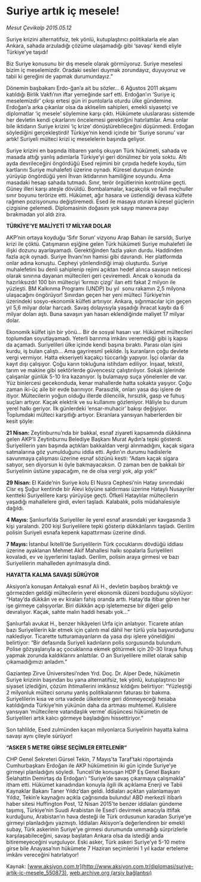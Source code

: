 # Suriye artık iç mesele!

*Mesut Çevikalp 2015.05.12*

<div class="pNewsDetailMainContent" itemprop="articleBody">
 <p>
  Suriye krizini alternatifsiz, tek yönlü, kutuplaştırıcı politikalarla ele alan Ankara, sahada arzuladığı çözüme ulaşamadığı gibi ‘savaşı’ kendi eliyle Türkiye’ye taşıdı!
 </p>
 <p>
  Biz Suriye konusunu bir dış mesele olarak görmüyoruz. Suriye meselesi bizim iç meselemizdir. Oradaki sesleri duymak zorundayız, duyuyoruz ve tabii ki gereğini de yapmak durumundayız.”
 </p>
 <p>
  Dönemin başbakanı Erdo-ğan’a ait bu sözler… 6 Ağustos 2011 akşamı katıldığı Birlik Vakfı’nın iftar yemeğinde sarf etti. Erdoğan’ın ‘Suriye iç meselemizdir’ çıkışı ertesi gün iri puntolarla oturdu ülke gündemine. Erdoğan’a arka çıkanlar olsa da aklıselim sahipleri, emekli siyasetçi ve diplomatlar ‘iç mesele’ söylemine karşı çıktı. Hükümete uluslararası sistemde her devletin kendi çıkarlarını öncelemesi gerektiğini hatırlattılar. Ama onlar bile iktidarın Suriye krizini ‘iç krize’ dönüştürebileceğini düşünmedi. Erdoğan söylediğini gerçekleştirdi! Türkiye’nin kendi içinde bir ‘Suriye sorunu’ var artık! Suriyeli mülteci krizi iç meselelerin başında geliyor.
 </p>
 <p>
  Suriye krizini en başında itibaren yanlış okuyan Türk hükümeti, sahada ve masada attığı yanlış adımlarla Türkiye’yi geri dönülmez bir yola soktu. Altı ayda devrileceğini öngördüğü Esed rejimini bir çırpıda hedefe koydu, tüm kartlarını Suriye muhalefeti üzerine oynadı. Küresel duruşun önünde yürüyüp öngördüğü yeni İhvan iktidarının hamiliğine soyundu. Ama masadaki hesap sahada tutmadı. Sınır, terör örgütlerinin kontrolüne geçti. Güney illeri karşı ateşle dövüldü. Bombalamalar, kaçakçılık ve faili meçhuller sınır boyunu terörize etti. Hükümet, ağır hasara ve üstlendiği devasa külfete rağmen pozisyonunu değiştiremedi. Esed ile masaya oturan küresel güçlerin çizgisine gelemedi. Diplomasinin doğasını yok sayıp manevra payı bırakmadan yol aldı zira.
 </p>
 <p>
  <strong>
   TÜRKİYE’YE MALİYETİ 17 MİLYAR DOLAR
  </strong>
 </p>
 <p>
  AKP’nin ortaya koyduğu ‘Sıfır Sorun’ vizyonu Arap Baharı ile sarsıldı, Suriye krizi ile çöktü. Çatışmanın eşiğine gelen Türk hükümeti Suriye muhalefeti ile ilişki dozunu ayarlayamadı. Gerektiğinden fazla yakın durdu. Haddinden fazla açık oynadı. Suriye İhvanı’nın hamisi gibi davrandı. Her platformda onlar adına konuştu. Cepheyi yönlendirdiği imajı oluşturdu. Suriye muhalefetini bu denli sahiplenip rejimi açıktan hedef alınca savaşın neticesi olarak sınırına dayanan mültecileri geri çeviremedi. Ancak o konuda da hazırlıksızdı! 100 bin mülteciyi ‘kırmızı çizgi’ ilan etti fakat 2 milyon ile yüzleşti. BM Kalkınma Programı (UNDP) bu yıl  sonu rakamın 2,5 milyona ulaşacağını öngörüyor! Sınırdan geçen her yeni mülteci Türkiye’nin üzerindeki sosyo-ekonomik külfeti artırıyor. Ankara, sığınmacılar için geçen yıl 5,6 milyar dolar harcadı. Savaş dolayısıyla yaşadığı ihracat kaybı da 6 milyar doları aştı. Buna savaşın yan hasarı eklendiğinde maliyet 17 milyar dolar.
 </p>
 <p>
  Ekonomik külfet işin bir yönü… Bir de sosyal hasarı var. Hükümet mültecileri toplumdan soyutlayamadı. Yeterli barınma imkânı veremediği gibi iş kapısı da açamadı. Suriyelileri ülke içinde kendi başına bıraktı. Parası olan işini kurdu, iş bulan çalıştı… Ama gayriresmî şekilde. İş kuranların çoğu devlete vergi vermiyor. Hatta ekseriyeti kaçakçı tüccarlığı yapıyor. İşçi olanlar da kayıt dışı çalışıyor. Çoğu karın tokluğuna istihdam ediliyor. İnşaat, tekstil, tarım ve makine gibi sektörlerde güvencesiz çalıştırılıyor. Sokak işlerinde çalışanlar günlük 5-10 lira kazanıyor. İş bulamayıp suça yönelenler de var. Yüz binlercesi gecekonduda, kenar mahallerde hatta sokakta yaşıyor. Çoğu zaman iki-üç aile bir evde barınıyor. Parasızlık, onları yasa dışı işlere de itiyor. Mültecilerin yoğun olduğu illerde dilencilik, hırsızlık, gasp ve fuhuş suçları artıyor. Kaçak elektrik ve su kullanımı gözleniyor. Hâliyle bu durum yerel halkı geriyor. İlk günlerdeki ‘ensar-muhacir’ bakışı değişiyor. Toplumdaki mülteci karşıtlığı artıyor. Ekranlara yansıyan haberlerden bir kesit şöyle:
 </p>
 <p>
  <strong>
   21 Nisan:
  </strong>
  Zeytinburnu’nda bir bakkal, esnaf ziyareti kapsamında dükkânına gelen AKP’li Zeytinburnu Belediye Başkanı Murat Aydın’a tepki gösterdi. Suriyelilerin yanı başında açtıkları bakkaldan vergi alınmadığını, kaçak sigara satmalarına göz yumulduğunu iddia etti. Aydın’ın durumu hadislerle savunmaya çalışması üzerine esnaf sözünü kesti: “Adam kaçak sigara satıyor, sen diyorsun ki öyle bakmayacaksın. O zaman ben de bakkalı bir Suriyelinin üstüne yapacağım, ne de olsa vergi yok, algı yok!”
 </p>
 <p>
  <strong>
   29 Nisan:
  </strong>
  El Kaide’nin Suriye kolu El Nusra Cephesi’nin Hatay sınırındaki Cisr eş Şuğur kentinde bir Alevi köyüne saldırması üzerine Hataylı Nusayriler kentteki Suriyelilere karşı yürüyüşe geçti. Öfkeli Hataylılar mültecilerin yaşadığı mahallelere girdi, evleri taşladı. Kalabalık, polis müdahalesiyle dağıldı.
 </p>
 <p>
  <strong>
   4 Mayıs:
  </strong>
  Şanlıurfa’da Suriyeliler ile yerel esnaf arasındaki yer kavgasında 3 kişi yaralandı. 200 kişi Suriyelilere tepki gösterip dükkânlarını taşladı. Gerilim polisin Suriyeli esnafa kepenk kapattırması üzerine dindi.
 </p>
 <p>
  <strong>
   7 Mayıs:
  </strong>
  İstanbul İkitelli’de Suriyelilerin Türk çocuklarını dövdüğü iddiası üzerine ayaklanan Mehmet Akif Mahallesi halkı sopalarla Suriyelileri kovaladı, ev ve işyerlerini taşladı. Gerilim, polisin araya girmesi ve bazı Suriyelilerin mahalleden ayrılmasıyla dindi.
 </p>
 <p>
  <strong>
   HAYATTA KALMA SAVAŞI SÜRÜYOR
  </strong>
 </p>
 <p>
  Aksiyon’a konuşan Antakyalı esnaf Ali H., devletin başıboş bıraktığı ve görmezden geldiği mültecilerin yerel ekonomik düzeni bozduğunu söylüyor: “Hatay’da dükkân ve ev kiraları fahiş oranda arttı. Hatay’da itibar gören her işe girmeye çalışıyorlar. Biri dükkân açıp işletemezse bir diğeri gelip devralıyor. Kaçak, sahte malın haddi hesabı yok…”
 </p>
 <p>
  Şanlıurfalı avukat H., benzer hikâyeleri Urfa için anlatıyor. Ticarete atılan bazı Suriyelilerin kâr etmek için çalıntı mal dâhil her türlü yola başvurduğunu naklediyor. Ticarette tutturamayanların da yasa dışı işlere yöneldiğini belirtiyor: “Bir defasında Suriyeli kadınların polis sorgusunda bulundum. Polise gözyaşlarıyla aç çocuklarına ekmek götürmek için 20-30 liraya fuhuş yapmak zorunda kaldıklarını anlattılar. O an Suriyelilere millet olarak sahip çıkamadığımızı anladım.”
 </p>
 <p>
  Gaziantep Zirve Üniversitesi’nden Yrd. Doç. Dr. Alper Dede, hükümetin Suriye krizinin başından bu yana alternatifsiz, tek yönlü, kutuplaştırıcı bir siyaset izlediğini, çözüm ihtimallerini imkânsız kıldığını belirtiyor: “Yüzleştiği 2 milyonluk mülteci sorunu yanlış politikalarının faturası bir bakıma. Suriyelilerin kısa ve orta vadede ülkelerine geri dönmeyeceği hesaba katıldığında Türkiye’nin yükünün daha da artması muhtemel. Kulislere yansıyan ‘mültecilere vatandaşlık verme’ düşüncesi hükümetin de Suriyelileri artık kalıcı görmeye başladığını hissettiriyor.”
 </p>
 <p>
  Son tahlilde, Esed zulmünden kaçan milyonlarca Suriyelinin hayatta kalma savaşı aynı çileyle sürüyor!
 </p>
 <p>
  <strong>
   “ASKER 5 METRE GİRSE SEÇİMLER ERTELENİR”
  </strong>
 </p>
 <p>
  CHP Genel Sekreteri Gürsel Tekin, 7 Mayıs’ta Taraf’taki röportajında Cumhurbaşkanı Erdoğan ile AKP hükümetinin iki gün içinde Suriye’ye girmeyi planladığını söyledi. Tunceli’de konuşan HDP Eş Genel Başkanı Selahattin Demirtaş da Erdoğan’ı “Suriye’de savaş çıkarmaya çalışmakla” itham etti. Hükümet kanadından konuyla ilgili ilk açıklama Enerji ve Tabii Kaynaklar Bakanı Taner Yıldız’dan geldi. İddiaları açıktan yalanlamayan Yıldız, Tekin’e kaynağını açıkla çağrısında bulundu! ABD merkezli itibarlı haber sitesi Huffington Post, 12 Nisan 2015’te benzer iddiaları gündeme taşımış, Türkiye’nin Suudi Arabistan ile Esed’i devirmek amacıyla ittifak kurduğunu, Arabistan’ın hava desteği ile Türk ordusunun karadan Suriye’ye girmeyi planladığını yazmıştı. İddiaları Akisyon’a değerlendiren bir emekli subay, Türk askerinin Suriye’ye girmesi durumunda ummadığı sürprizlerle karşılaşabileceğini, savaşı başlatan Ankara olsa da istediği anda bitiremeyeceğini vurguluyor. Eski asker, Türk askeri Suriye’ye 5-10 metre girse bile Anayasa’nın hükümete 7 Haziran seçimlerini 1 yıl kadar erteleme imkânı vereceğini hatırlatıyor!
 </p>
</div>


Kaynak: [www.aksiyon.com.tr](http://www.aksiyon.com.tr/diplomasi/suriye-artik-ic-mesele_550873), [web.archive.org (arşiv bağlantısı)](http://web.archive.org/web/20150721122240/http://www.aksiyon.com.tr/diplomasi/suriye-artik-ic-mesele_550873)
